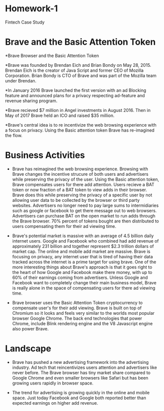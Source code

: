 # Homework-1
Fintech Case Study 

# Brave and the Basic Attention Token

*Brave Browser and the Basic Attention Token

*Brave was founded by Brendan Eich and Brian Bondy on May 28, 2015. 
Brendan Eich is the creator of Java Script and former CEO of Mozilla Corporation. 
Brian Bondy is CTO of Brave and was part of the Mozilla team under Brendan.

*In January 2016 Brave launched the first version with an ad Blocking feature and announced plans for a privacy respecting ad-feature and revenue sharing program.

*Brave recieved $7 million in Angel investments in August 2016. Then in May of 2017 Brave held an ICO and raised $35 million. 

*Brave's central idea is to re incentivize the web browsing experience with a focus on privacy. Using the Basic attention token Brave has re-imagined the flow.

# Business Activities

* Brave has reimagined the web browsing experience. Browsing with Brave changes the incentive strucure of both users and advertisers while preserving the privacy of the user. Using the Basic attention token, Brave compensates users for there add attention. Users recieve a BAT token or now fraction of a BAT token to view adds in their browser. Brave does this while preserving the privacy of a specific user by not allowing user data to be collected by the browser or third party websites. Advertisers no longer need to pay large sums to intermidiaries such as google or facebook to get there message out to web browsers. Advertisers can purchase BAT on the open market to run adds through the Brave browser. 70% percent of tokens bought are then distributed to users compensating them for their ad viewing time. 

* Brave's potential market is massive with an average of 4.5 billion daily internet users. Google and Facebook who combined had add revenue of approximately 231 billion and together represent $2.3 trillion dollars of market cap. The online and mobile add market are massive. Brave is focusing on privacy, any internet user that is tired of having their data tracked across the internet is a prime target for using brave. One of the more interesting things about Brave's approach is that it goes right to the heart of how Google and Facebook make there money, with up to 60% of their earnings coming from advertisers. Unless Google and Facebook want to completely change their main business model, Brave is really alone in the space of compensating users for there ad viewing time.

* Brave browser uses the Basic Attention Token cryptocurrency to compensate user's for their add viewing. Brave is built on top of Chromium so it looks and feels very similar to the worlds most popular browser Google Chrome. The back end technologies that power Chrome, include Blink rendering engine and the V8 Javascript engine also power Brave. 

# Landscape

* Brave has pushed a new advertising framework into the advertising industry. Ad tech that reincentivizes users attention and advertisers like never before. The Brave browser has tiny market share compared to Google Chrome and even smaller browsers like Safari but has been growing users rapidly in browser space.

* The trend for advertising is growing quickly in the online and mobile space. Just today Facebook and Google both reported better than expected earnings on higher add revenue. 